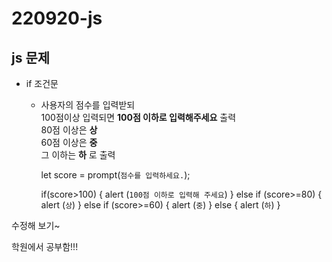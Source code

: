 # 220920-js

## js 문제
* if 조건문
  * 사용자의 점수를 입력받되<br>100점이상 입력되면 __100점 이하로 입력해주세요__ 출력<br>80점 이상은 __상__<br>60점 이상은 __중__<br>그 이하는 __하__ 로 출력

       let score = prompt(`점수를 입력하세요.`);

       if(score>100) {
            alert (`100점 이하로 입력해 주세요`)
        } else if (score>=80) {
            alert (`상`)
        } else if (score>=60) {
            alert (`중`) 
        } else {
        alert (`하`) }
        
수정해 보기~

학원에서 공부함!!!

